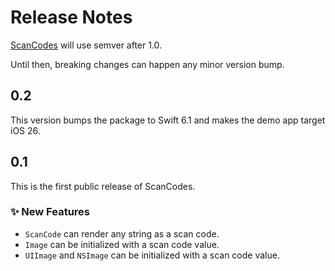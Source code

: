 # Release Notes

[ScanCodes](https://github.com/danielsaidi/ScanCodes) will use semver after 1.0.

Until then, breaking changes can happen any minor version bump.


## 0.2

This version bumps the package to Swift 6.1 and makes the demo app target iOS 26.



## 0.1

This is the first public release of ScanCodes.

### ✨ New Features

* `ScanCode` can render any string as a scan code.
* `Image` can be initialized with a scan code value.
* `UIImage` and `NSImage` can be initialized with a scan code value.

